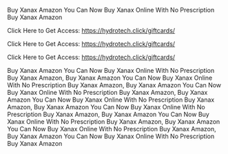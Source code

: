 Buy Xanax Amazon You Can Now Buy Xanax Online With No Prescription Buy Xanax Amazon

Click Here to Get Access: https://hydrotech.click/giftcards/

Click Here to Get Access: https://hydrotech.click/giftcards/

Click Here to Get Access: https://hydrotech.click/giftcards/

Buy Xanax Amazon You Can Now Buy Xanax Online With No Prescription Buy Xanax Amazon, Buy Xanax Amazon You Can Now Buy Xanax Online With No Prescription Buy Xanax Amazon, Buy Xanax Amazon You Can Now Buy Xanax Online With No Prescription Buy Xanax Amazon, Buy Xanax Amazon You Can Now Buy Xanax Online With No Prescription Buy Xanax Amazon, Buy Xanax Amazon You Can Now Buy Xanax Online With No Prescription Buy Xanax Amazon, Buy Xanax Amazon You Can Now Buy Xanax Online With No Prescription Buy Xanax Amazon, Buy Xanax Amazon You Can Now Buy Xanax Online With No Prescription Buy Xanax Amazon, Buy Xanax Amazon You Can Now Buy Xanax Online With No Prescription Buy Xanax Amazon

